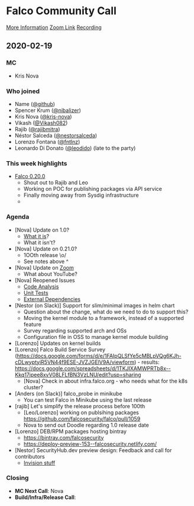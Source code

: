 # Falco Community Call

[More Information](https://github.com/falcosecurity/community)
[Zoom Link](https://sysdig.zoom.us/my/falco)
[Recording](https://https://youtu.be/pCE24yZmhZo)

## 2020-02-19

### MC

 - Kris Nova

### Who joined

 - Name ([@github](https://github.com/))
 - Spencer Krum ([@nibalizer](https://github.com/nibalizer))
 - Kris Nova ([@kris-nova](https://github.com/kris-nova))
 - Vikash ([@Vikash082](https://github.com/Vikash082))
 - Rajib ([@rajibmitra](https://github.com/rajibmitra))
 - Néstor Salceda ([@nestorsalceda](https://github.com/nestorsalceda))
 - Lorenzo Fontana ([@fntlnz](https://github.com/fntlnz))
 - Leonardo Di Donato ([@leodido](https://github.com/leodido)) (late to the party)

### This week highlights

 - [Falco 0.20.0](https://falco.org/blog/falco-0-20-0/)
     - Shout out to Rajib and Leo
     - Working on POC for publishing packages via API service
     - Finally moving away from Sysdig infrastructure
     - 

### Agenda

 - [Nova] Update on 1.0?
     - [What it is](https://docs.google.com/presentation/d/1LqokBheEHvh4f8jk1TXd5OkyMmRnOxNkcf22ihT1BsI/edit)?
     - What it isn't?
 - [Nova] Update on 0.21.0? 
     - 1OOth release \o/
     - See notes above ^
 - [Nova] Update on [Zoom](https://github.com/falcosecurity/community/issues/68)
     - What about YouTube?
 - [Nova] Reopened Issues
     - [Code Analysis](https://github.com/falcosecurity/falco/issues/833)
     - [Unit Tests](https://github.com/falcosecurity/falco/issues/691)
     - [External Dependencies](https://github.com/falcosecurity/falco/issues/705)
 - [Nestor (on Slack)] Support for slim/minimal images in helm chart
     - Question about the change, what do we need to do to support this?
     - Moving the kernel module to a framework, instead of a supported feature
     - Survey regarding supported arch and OSs
     - Configuration file in OSS to manage kernel module building 
 - [Lorenzo] Updates on kernel builds
 - [Lorenzo] Falco Build Service Survey (https://docs.google.com/forms/d/e/1FAIpQLSfYe5cMBLpVQg6KJh-cDLwyptyiR5VN44f9ESE-JVZJGElV9A/viewform) - results: https://docs.google.com/spreadsheets/d/1TKJIXAMWPRTb8x--Kkq17ipee8xvV08LFLfBN3VzLNU/edit?usp=sharing
     - [Nova] Check in about infra.falco.org - who needs what for the k8s cluster?
 - [Anders (on Slack)] falco_probe in minikube
     - You can test Falco in Minikube using the last release
 - [rajib] Let's simplify the release process before 100th 
     - [Leo/Lorenzo] working on publsihing packages https://github.com/falcosecurity/falco/pull/1059
     - Nova to send out Doodle regarding 1.0 release date
 - [Lorenzo] DEB/RPM packages hosting bintray
     - https://bintray.com/falcosecurity
     - https://deploy-preview-153--falcosecurity.netlify.com/
 - [Nestor] SecurityHub.dev preview design: Feedback and call for contributors
     - [Invision stuff](https://projects.invisionapp.com/share/VZVYZ3ADG37#/screens/404912108)

### Closing

 - **MC Next Call**: Nova
 - **Build/Infra/Release Call**: 